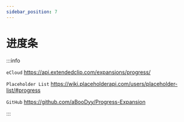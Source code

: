 ```yaml
---
sidebar_position: 7
---
```


# 进度条

:::info

`eCloud` https://api.extendedclip.com/expansions/progress/

`Placeholder List` https://wiki.placeholderapi.com/users/placeholder-list/#progress

`GitHub` https://github.com/aBooDyy/Progress-Expansion

:::
